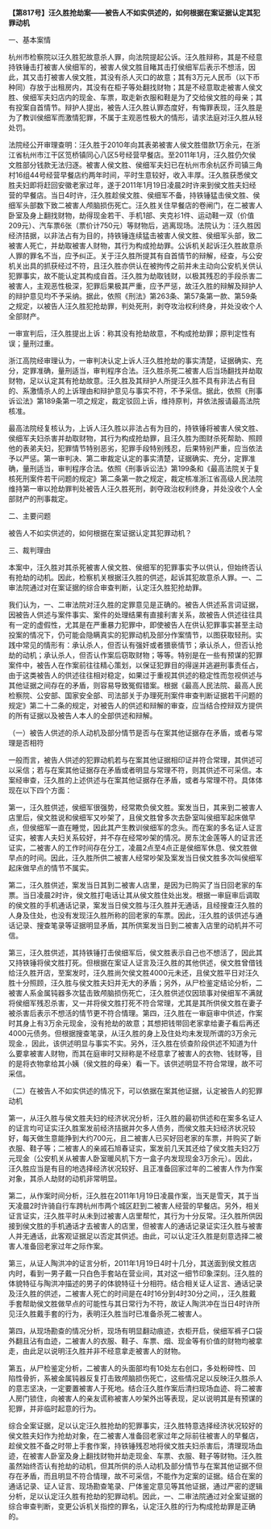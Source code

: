 **【第817号】汪久胜抢劫案——被告人不如实供述的，如何根据在案证据认定其犯罪动机**

一、基本案情

杭州市检察院以汪久胜犯故意杀人罪，向法院提起公诉。汪久胜辩称，其是不经意持铁锤击打被害人侯细军的，被害人侯文胜目睹其击打侯细军后表示不想活，因此，其又击打被害人侯文胜，其没有杀人灭口的故意；其有3万元人民币（以下币种同）存放于出租房内，其没有在柜子等处翻找财物；其是不经意取走被害人侯文胜、侯细军夫妇店内的现金、车票，取走新衣服和鞋是为了交给侯文胜的母亲；其有投案自首情节。辩护人提出，被告人汪久胜认罪态度好，有悔罪表现，汪久胜是为了教训侯细军而激情犯罪，不属于主观恶性极大的情形，请求法庭对汪久胜从轻处罚。

法院经公开审理查明：汪久胜于2010年向其表弟被害人侯文胜借款1万余元，在浙江省杭州市江干区笕桥镇同心八区5号经营早餐店。至2011年1月，汪久胜仍欠侯文胜部分钱款无法归逐。被害人侯文胜、侯细军夫妇已在杭州市余杭区乔司镇三角村16组44号经营早餐店约两年时间，平时生意较好，收入丰厚。汪久胜获悉侯文胜夫妇即将赶回安徽老家过年，遂于2011年1月19日凌晨2时许来到侯文胜夫妇经营的早餐店。当日4时许，汪久胜趁侯文胜、侯细军不备，持铁锤猛击侯文胜、侯细军头部数下致二被害人颅脑损伤死亡。汪久胜关住早餐店的卷闸门，在二被害人卧室及身上翻找财物，劫得现金若干、手机1部、夹克衫1件、运动鞋一双（价值209元）、汽车票6张（票价计750元）等财物后，逃离现场。法院认为：汪久胜因经济拮据，以非法占有为目的，持铁锤连续猛击被害人侯文胜、侯细军头部，致二被害人死亡，并劫取被害人财物，其行为构成抢劫罪。公诉机关起诉汪久胜故意杀人罪的罪名不当，应予纠正。关于汪久胜所提其有自首情节的辩解，经查，与公安机关出具的抓获经过不符，且汪久胜亦供认在被拘传之前并未主动向公安机关供认犯罪事实，故不能认定其构成自首。汪久胜为劫取钱财，以极其残忍的手段杀害二被害人，主观恶性极深，犯罪后果极其严重，应予严惩，故汪久胜的辩解及辩护人的辩护意见均不予采纳。据此，依照《刑法》第263条、第57条第一款、第59条之规定，以被告人汪久胜犯抢劫罪，判处死刑，剥夺攻治权利终身，并处没收个人全部财产。

一审宣判后，汪久胜提出上诉：称其没有抢劫故意，不构成抢劫罪；原判定性有误；量刑过重。

浙江高院经审理认为，一审判决认定上诉人汪久胜抢劫的事实清楚，证据确实、充分，定罪准确，量刑适当，审判程序合法。汪久胜杀死二被害人后当场翻找并劫取财物，足以认定其有抢劫故意。汪久胜及其辩护人所提汪久胜不具有非法占有目的、系激情杀人的上诉理由和辩护意见与事实不符，不予采信。据此，依照《刑事诉讼法》第189条第一项之规定，裁定驳回上诉，维持原判，并依法报请最高法院核准。

最高法院经复核认为，上诉人汪久胜以非法占有为目的，持铁锤将被害人侯文胜、侯细军夫妇杀害并劫取财物，其行为构成抢劫罪，且汪久胜为图财杀死帮助、照顾他的表弟夫妇，犯罪情节特别恶劣，犯罪手段特别残忍，后果特别严重，应当依法予以严惩。第一审判决、第二审裁定认定的事实清楚，证据确实、充分，定罪准确，量刑适当，审判程序合法。依照《刑事诉讼法》第199条和《最高法院关于复核死刑案件若干问题的规定》第二条第一款之规定，裁定核准浙江省高级人民法院维持第一审以抢劫罪判处被告人汪久胜死刑，剥夺政治权利终身，并处没收个人全部财产的刑事裁定。

二、主要问题

被告人不如实供述的，如何根据在案证据认定其犯罪动机？

三、裁判理由

本案中，汪久胜对其杀死被害人侯文胜、侯细军的犯罪事实予以供认，但始终否认有抢劫的动机。因此，检察机关根据汪久胜的供述，起诉其犯故意杀人罪。一、二审法院通过对在案证据的综合审查判断，认定汪久胜犯抢劫罪。

我们认为，一、二审法院对汪久胜的定罪意见是正确的。被告人供述系言词证据，因被告人供述与案件事实、案件的处理结果有直接利害关系，故被告人供述往往具有一定的虚假性，尤其是在严重暴力犯罪中，即使被告人在供认犯罪事实甚至主动投案的情况下，仍可能会隐瞒真实的犯罪动机及部分作案情节，以图获取轻刑。实践中常见的情形有：承认杀人，但否认有强奸或者猥亵情节；承认杀人，但否认抢劫的动机；承认杀人，但否认作案后窃取财物；等等。特别是在一些有预谋的犯罪案件中，被告人在作案前往往精心策划，以保证犯罪目的得逞并逃避刑事责任占，由于这类被告人的供述往往相对稳定，如果过于重视其供述的稳定性而忽视供述与其他证据之间存在的矛盾，则容易导致冤假错案。根据《最高人民法院、最高人民检察院、公安部、国家安全部、司法部关于办理死刑案件审查判断证据若干问题的规定》第二十二条的规定，对被告人的供述和辩解的审查，应当结合控辩双方提供的所有证据以及被告人本人的全部供述和辩解。

（一）被告人供述的杀人动机及部分情节是否与在案其他证据存在矛盾，或者与常理是否相符

一般而言，被告人供述的犯罪动机若与在案其他证据相印证并符合常理，其供述可以采信；若与在案其他证据存在矛盾或者明显与常理不符，则其供述不可采信。本案经审查，汪久胜的上述供述与在案其他证据存在矛盾，或者与常理不符。具体体现在以下四个方面：

第一，汪久胜供述，侯细军很强势，经常欺负侯文胜。案发当日，其来到二被害人店里后，侯文胜说和侯细军又吵架了，且侯文胜曾多次去卧室叫侯细军起床做早点，但侯细军一直在睡觉，因此其产生教训侯细军的念头。而在案的多名证人证言证实，被害人夫妇关系较好，并不存在经常吵架的情况。房东沈金莲等人的证言还证实，二被害人的工作时间存在分工，凌晨2点至4点正是侯细军休息、侯文胜做早点的时间。因此，汪久胜所供二被害人经常吵架及案发当日侯文胜多次叫侯细军起床做早点的情节不属实。

第二，汪久胜供述，案发当日其到二被害人店里，是因为已购买了当日回老家的车票。当日凌晨2时许，侯文胜打电话让其从侯文胜住处出发。根据一审庭审后调取的侯文胜的手机通话记录，案发当日侯文胜与汪久胜并无通话，且经搜查汪久胜的人身及住处，也没有发现汪久胜所称的回老家的车票。因此，汪久胜的该供述与通话记录、搜查笔录等证据明显矛盾，其所供案发当日到二被害入店里的动机并不可信。

第三，汪久胜供述，其持铁锤打击侯细军后，侯文胜表示自己也不想活了，因此其又持铁锤将侯文胜打死。但根据在案证人证言及汪久胜的其他供述，侯文胜曾借钱给汪久胜开店，至案发时，汪久胜尚欠侯文胜4000元未还，且侯文胜平日对汪久胜十分照顾，汪久胜与侯文胜夫妇并无大的矛盾；另外，从尸检鉴定结论分析，二被害人系金属钝器多次猛击致颅脑损伤死亡，汪久胜供述仅因琐事对侯细军不满就将侯细军残忍杀害，又一并将侯文胜打死不符合常理，尤其是其所供侯文胜在妻子被杀害后表示不想活的情节更不符合情理。第四，汪久胜在一审庭审中供述，作案时其身上有3万余元现金，没有抢劫的故意；其想把钱带回老家拿给妻子看后再还4000元债务。但根据搜查笔录，从汪久胜的身上及住处均未发现所谓的3万余元现金.，因此，该供述明显与事实不实。另外，汪久胜在侦查阶段供述不知道为什么要拿被害人财物，而其在庭审时又辩称是不经意拿了被害人的衣物、钱财等，目的是将衣物拿给其小姨（侯文胜的母亲）看一下。该供述明显不符合常理，故不可采信。

（二）在被告人不如实供述的情况下，可以依据在案其他证据，认定被告人的犯罪动机

第一，从汪久胜与侯文胜夫妇的经济状况分析，汪久胜的最初供述和在案多名证人的证言均可证实汪久胜案发前经济拮据并欠多人债务，而侯文胜夫妇经济状况较好，每天做生意能挣到大约700元，且二被害人已买好回老家的车票，并购买了新衣服、鞋子等；二被害人的亲戚石旭春证实，案发前几天其还给了侯文胜夫妇2万元现金（公安机关从被害人卧室暖风机下方一盒子内发现现金3万余元）。因此，汪久胜应当是有目的地选择经济状况较好、且正准备回家过年的二被害人作为作案对象，其杀人劫财的动机非常明显。

第二，从作案时间分析，汪久胜在2011年1月19日凌晨作案，当天是雪天，其于当天凌晨2时许骑自行车跨杭州市两个城区赶到二被害人经营的早餐店。另外，相关证言证实，汪久胜平时从未到过被害人店里帮忙，其行为十分反常。汪久胜所供因接到侯文胜的手机通话才去被害人的店里，但被害人的通话记录证实汪久胜与被害人并无通话，此客观证据足以否定其供述。由此，可以认定汪久胜是刻意选择二被害人准备回老家过年之际作案。

第三，从证人陶洪冲的证言分析，2011年1月19日4时十几分，其送面到侯文胜店内时，看到一男子戴一只白色手套站在营业间，其对这一细节印象深刻。汪久胜的体貌特征与陶洪冲描述的男子的体貌特征十分相符。结合相关证人证言、通话记录及汪久胜的供述，二被害人死亡的时间是在4时16分到4时30分之间，，汪久胜戴手套帮助侯文胜做早点的可能性与其日常行为不符，故证人陶洪冲在当日4时许所见汪久胜戴手套的行为，表明汪久胜当时已准备杀死二被害人。

第四，从现场勘查的情况分析，现场有明显翻动痕迹，衣柜开启，侯细军裤子口袋外翻且沾有血迹，二被害人的衣服、鞋子、车票、烟、现金等有价值的财物均被拿走，由此足以说明汪久胜并非不经意拿走被害人的财物。

第五，从尸检鉴定分析，二被害人的头面部均有10处左右创口，多处粉碎性、凹陷性骨折，系被金属钝器反复打击致颅脑损伤死亡，这些情况足以反映汪久胜杀人的意志坚决，一定要置被害人于死地。结合汪久胜作案后清扫现场血迹、将二被害人房门锁住，向被害人的亲友谎称被害人吵架外出等表现，足以说明其是有预谋的犯罪，并非临时起意的行为。

综合全案证据，足以认定汪久胜抢劫的犯罪事实，汪久胜特意选择经济状况较好的侯文胜夫妇作为抢劫对象，在二被害人准备回老家过年之际前往被害人的早餐店，趁侯文胜不备之时带上手套作案，持铁锤残忍地将侯文胜夫妇杀害后，清理现场血迹，在被害人卧室及身上翻找财物并劫走现金、车票、衣服、鞋子等财物。汪久胜虽然始终否认有抢劫的动机，但其所供的杀人动机及部分情节与在案其他证据不但存在矛盾，而且明显不符合情理，故不可采信，不能作为定案的证据。结合在案的通话记录、证人证言、现场勘查笔录、尸体鉴定意见等其他证据，通过严密的逻辑分析，足以认定汪久胜有抢劫的犯罪动机。因此，一、二审法院通过对全案证据的综合审查判断，变更公诉机关指控的罪名，认定汪久胜的行为构成抢劫罪是正确的。